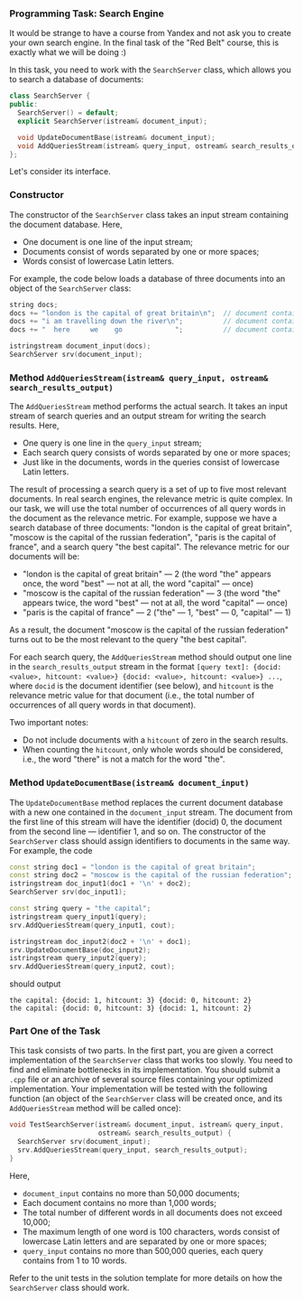 ### Programming Task: Search Engine

It would be strange to have a course from Yandex and not ask you to create your own search engine. In the final task of the "Red Belt" course, this is exactly what we will be doing :)

In this task, you need to work with the `SearchServer` class, which allows you to search a database of documents:

```cpp
class SearchServer {
public:
  SearchServer() = default;
  explicit SearchServer(istream& document_input);

  void UpdateDocumentBase(istream& document_input);
  void AddQueriesStream(istream& query_input, ostream& search_results_output);
};
```

Let's consider its interface.

### Constructor
The constructor of the `SearchServer` class takes an input stream containing the document database. Here,

- One document is one line of the input stream;
- Documents consist of words separated by one or more spaces;
- Words consist of lowercase Latin letters.

For example, the code below loads a database of three documents into an object of the `SearchServer` class:

```cpp
string docs;
docs += "london is the capital of great britain\n";  // document contains 7 words
docs += "i am travelling down the river\n";          // document contains 6 words
docs += "  here     we    go             ";          // document contains 3 words

istringstream document_input(docs);
SearchServer srv(document_input);
```

### Method `AddQueriesStream(istream& query_input, ostream& search_results_output)`
The `AddQueriesStream` method performs the actual search. It takes an input stream of search queries and an output stream for writing the search results. Here,

- One query is one line in the `query_input` stream;
- Each search query consists of words separated by one or more spaces;
- Just like in the documents, words in the queries consist of lowercase Latin letters.

The result of processing a search query is a set of up to five most relevant documents. In real search engines, the relevance metric is quite complex. In our task, we will use the total number of occurrences of all query words in the document as the relevance metric. For example, suppose we have a search database of three documents: "london is the capital of great britain", "moscow is the capital of the russian federation", "paris is the capital of france", and a search query "the best capital". The relevance metric for our documents will be:

- "london is the capital of great britain" — 2 (the word "the" appears once, the word "best" — not at all, the word "capital" — once)
- "moscow is the capital of the russian federation" — 3 (the word "the" appears twice, the word "best" — not at all, the word "capital" — once)
- "paris is the capital of france" — 2 ("the" — 1, "best" — 0, "capital" — 1)

As a result, the document "moscow is the capital of the russian federation" turns out to be the most relevant to the query "the best capital".

For each search query, the `AddQueriesStream` method should output one line in the `search_results_output` stream in the format `[query text]: {docid: <value>, hitcount: <value>} {docid: <value>, hitcount: <value>} ...`, where `docid` is the document identifier (see below), and `hitcount` is the relevance metric value for that document (i.e., the total number of occurrences of all query words in that document).

Two important notes:

- Do not include documents with a `hitcount` of zero in the search results.
- When counting the `hitcount`, only whole words should be considered, i.e., the word "there" is not a match for the word "the".

### Method `UpdateDocumentBase(istream& document_input)`
The `UpdateDocumentBase` method replaces the current document database with a new one contained in the `document_input` stream. The document from the first line of this stream will have the identifier (docid) 0, the document from the second line — identifier 1, and so on. The constructor of the `SearchServer` class should assign identifiers to documents in the same way. For example, the code

```cpp
const string doc1 = "london is the capital of great britain";
const string doc2 = "moscow is the capital of the russian federation";
istringstream doc_input1(doc1 + '\n' + doc2);
SearchServer srv(doc_input1);

const string query = "the capital";
istringstream query_input1(query);
srv.AddQueriesStream(query_input1, cout);

istringstream doc_input2(doc2 + '\n' + doc1);
srv.UpdateDocumentBase(doc_input2);
istringstream query_input2(query);
srv.AddQueriesStream(query_input2, cout);
```

should output

```
the capital: {docid: 1, hitcount: 3} {docid: 0, hitcount: 2}
the capital: {docid: 0, hitcount: 3} {docid: 1, hitcount: 2}
```

### Part One of the Task
This task consists of two parts. In the first part, you are given a correct implementation of the `SearchServer` class that works too slowly. You need to find and eliminate bottlenecks in its implementation. You should submit a `.cpp` file or an archive of several source files containing your optimized implementation. Your implementation will be tested with the following function (an object of the `SearchServer` class will be created once, and its `AddQueriesStream` method will be called once):

```cpp
void TestSearchServer(istream& document_input, istream& query_input,
                      ostream& search_results_output) {
  SearchServer srv(document_input);
  srv.AddQueriesStream(query_input, search_results_output);
}
```

Here,

- `document_input` contains no more than 50,000 documents;
- Each document contains no more than 1,000 words;
- The total number of different words in all documents does not exceed 10,000;
- The maximum length of one word is 100 characters, words consist of lowercase Latin letters and are separated by one or more spaces;
- `query_input` contains no more than 500,000 queries, each query contains from 1 to 10 words.

Refer to the unit tests in the solution template for more details on how the `SearchServer` class should work.